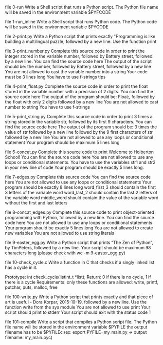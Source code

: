 file 0-run Write a Shell script that runs a Python script.
The Python file name will be saved in the environment variable $PYFCODE

file 1-run_inline  Write a Shell script that runs Python code.
The Python code will be saved in the environment variable $PYCODE

file 2-print.py  Write a Python script that prints exactly "Programming is like building a multilingual puzzle, followed by a new line.
Use the function print

file 3-print_number.py Complete this source code in order to print the integer stored in the variable number, followed by Battery street, followed by a new line.
You can find the source code here
The output of the script should be:
the number, followed by Battery street,
followed by a new line
You are not allowed to cast the variable number into a string
Your code must be 3 lines long
You have to use f-strings tips

file  4-print_float.py  Complete the source code in order to print the float stored in the variable number with a precision of 2 digits.
You can find the source code here
The output of the program should be:
Float:, followed by the float with only 2 digits
followed by a new line
You are not allowed to cast number to string
You have to use f-strings

file 5-print_string.py  Complete this source code in order to print 3 times a string stored in the variable str, followed by its first 9 characters.
You can find the source code here
The output of the program should be:
3 times the value of str
followed by a new line
followed by the 9 first characters of str
followed by a new line
You are not allowed to use any loops or conditional statement
Your program should be maximum 5 lines long

file 6-concat.py  Complete this source code to print Welcome to Holberton School!
You can find the source code here
You are not allowed to use any loops or conditional statements.
You have to use the variables str1 and str2 in your new line of code
Your program should be exactly 5 lines long.

file 7-edges.py Complete this source code
You can find the source code here
You are not allowed to use any loops or conditional statements
Your program should be exactly 8 lines long
word_first_3 should contain the first 3 letters of the variable word
word_last_2 should contain the last 2 letters of the variable word
middle_word should contain the value of the variable word without the first and last letters

file 8-concat_edges.py  Complete this source code to print object-oriented programming with Python, followed by a new line.
You can find the source code here
You are not allowed to use any loops or conditional statements
Your program should be exactly 5 lines long
You are not allowed to create new variables
You are not allowed to use string literals

file 9-easter_egg.py  Write a Python script that prints “The Zen of Python”, by TimPeters, followed by a new line.
Your script should be maximum 98 characters long (please check with wc -m 9-easter_egg.py)

file 10-check_cycle.c Write a function in C that checks if a singly linked list has a cycle in it.

Prototype: int check_cycle(listint_t *list);
Return: 0 if there is no cycle, 1 if there is a cycle
Requirements:
only these functions are allowed: write, printf, putchar, puts, malloc, free
 
file 100-write.py  Write a Python script that prints exactly and that piece of art is useful - Dora Korpar, 2015-10-19, followed by a new line.
Use the function write from the sys module
You are not allowed to use print
Your script should print to stderr
Your script should exit with the status code 1

file 101-compile Write a script that compiles a Python script file.
The Python file name will be stored in the environment variable $PYFILE
the output filename has to be $PYFILEc (ex: export PYFILE=my_main.py => output filename: my_main.pyc)






